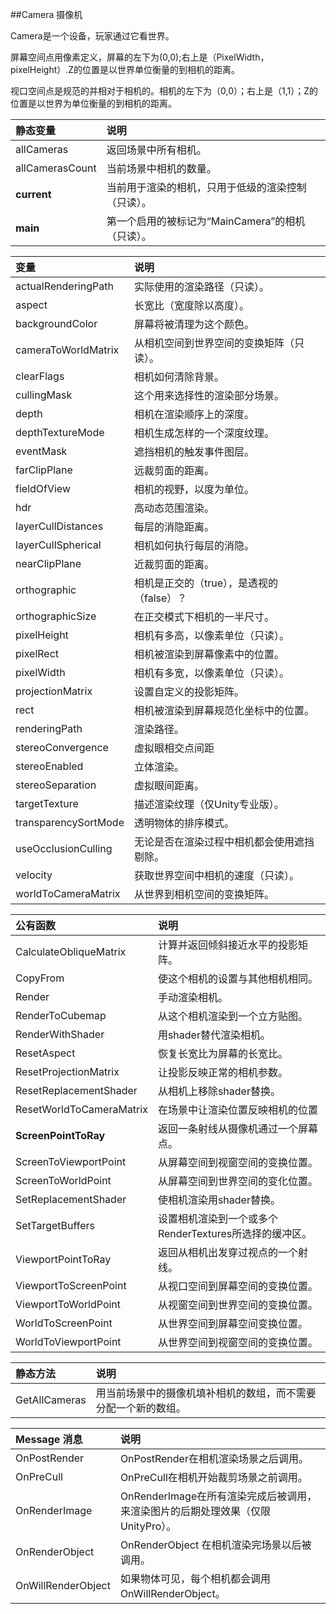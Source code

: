 ##Camera 摄像机

Camera是一个设备，玩家通过它看世界。

屏幕空间点用像素定义，屏幕的左下为(0,0);右上是（PixelWidth，pixelHeight）.Z的位置是以世界单位衡量的到相机的距离。

视口空间点是规范的并相对于相机的。相机的左下为（0,0）；右上是（1,1）；Z的位置是以世界为单位衡量的到相机的距离。


|静态变量|说明|
|:--|:--|
|allCameras|返回场景中所有相机。|
|allCamerasCount|当前场景中相机的数量。|
|**current**|当前用于渲染的相机，只用于低级的渲染控制（只读）。|
|**main**|第一个启用的被标记为“MainCamera”的相机（只读）。|


|变量|说明|
|:--|:--|
|actualRenderingPath|实际使用的渲染路径（只读）。|
|aspect|长宽比（宽度除以高度）。|
|backgroundColor|屏幕将被清理为这个颜色。|
|cameraToWorldMatrix|从相机空间到世界空间的变换矩阵（只读）。|
|clearFlags|相机如何清除背景。|
|cullingMask|这个用来选择性的渲染部分场景。|
|depth|相机在渲染顺序上的深度。|
|depthTextureMode|相机生成怎样的一个深度纹理。|
|eventMask|遮挡相机的触发事件图层。|
|farClipPlane|远裁剪面的距离。|
|fieldOfView|相机的视野，以度为单位。|
|hdr|高动态范围渲染。|
|layerCullDistances|每层的消隐距离。|
|layerCullSpherical|相机如何执行每层的消隐。|
|nearClipPlane|近裁剪面的距离。|
|orthographic|相机是正交的（true），是透视的（false）？|
|orthographicSize|在正交模式下相机的一半尺寸。|
|pixelHeight|相机有多高，以像素单位（只读）。|
|pixelRect|相机被渲染到屏幕像素中的位置。|
|pixelWidth|相机有多宽，以像素单位（只读）。|
|projectionMatrix|设置自定义的投影矩阵。|
|rect|相机被渲染到屏幕规范化坐标中的位置。|
|renderingPath|渲染路径。|
|stereoConvergence|虚拟眼相交点间距|
|stereoEnabled|立体渲染。|
|stereoSeparation|虚拟眼间距离。|
|targetTexture|描述渲染纹理（仅Unity专业版）。|
|transparencySortMode|透明物体的排序模式。|
|useOcclusionCulling|无论是否在渲染过程中相机都会使用遮挡剔除。|
|velocity|获取世界空间中相机的速度（只读）。|
|worldToCameraMatrix|从世界到相机空间的变换矩阵。|


|公有函数|说明|
|:--|:--|
|CalculateObliqueMatrix|计算并返回倾斜接近水平的投影矩阵。|
|CopyFrom|使这个相机的设置与其他相机相同。|
|Render|手动渲染相机。|
|RenderToCubemap|从这个相机渲染到一个立方贴图。|
|RenderWithShader|用shader替代渲染相机。|
|ResetAspect|恢复长宽比为屏幕的长宽比。|
|ResetProjectionMatrix|让投影反映正常的相机参数。|
|ResetReplacementShader|从相机上移除shader替换。|
|ResetWorldToCameraMatrix|在场景中让渲染位置反映相机的位置|
|**ScreenPointToRay**|返回一条射线从摄像机通过一个屏幕点。|
|ScreenToViewportPoint|从屏幕空间到视窗空间的变换位置。|
|ScreenToWorldPoint|从屏幕空间到世界空间的变化位置。|
|SetReplacementShader|使相机渲染用shader替换。|
|SetTargetBuffers|设置相机渲染到一个或多个RenderTextures所选择的缓冲区。|
|ViewportPointToRay|返回从相机出发穿过视点的一个射线。|
|ViewportToScreenPoint|从视口空间到屏幕空间的变换位置。|
|ViewportToWorldPoint|从视窗空间到世界空间的变换位置。|
|WorldToScreenPoint|从世界空间到屏幕空间变换位置。|
|WorldToViewportPoint|从世界空间到视窗空间的变换位置。|


|静态方法|说明|
|:--|:--|
|GetAllCameras|用当前场景中的摄像机填补相机的数组，而不需要分配一个新的数组。|


|Message 消息|说明|
|:--|:--|
|OnPostRender|OnPostRender在相机渲染场景之后调用。|
|OnPreCull|OnPreCull在相机开始裁剪场景之前调用。|
|OnRenderImage|OnRenderImage在所有渲染完成后被调用，来渲染图片的后期处理效果（仅限UnityPro）。|
|OnRenderObject|OnRenderObject 在相机渲染完场景以后被调用。|
|OnWillRenderObject|如果物体可见，每个相机都会调用OnWillRenderObject。|
























